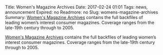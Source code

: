Title: Women's Magazine Archives 
Date: 2017-02-24 01:01 
Tags: news, announcement
Expired: no 
Readmore: no
Slug: womens-magazine-archives
Summary: <a href="https://proxy.bc.edu/login?url=http://search.proquest.com/wma?accountid=9673" target="_blank" rel="noopener">Women's Magazine Archives</a> contains the full backfiles of leading women’s interest consumer magazines. Coverage ranges from the late-19th century through to 2005.

<a href="https://proxy.bc.edu/login?url=http://search.proquest.com/wma?accountid=9673" target="_blank" rel="noopener">Women's Magazine Archives</a> contains the full backfiles of leading women’s interest consumer magazines. Coverage ranges from the late-19th century through to 2005.